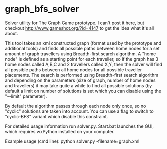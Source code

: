 graph_bfs_solver
============

Solver utility for The Graph Game prototype. I can't post it here, but checkout http://www.gameshot.org/?id=4147 to get the idea what it's all about.

This tool takes an xml constructed graph (format used by the prototype and additional tools) and finds all possible paths between home nodes for a set amount of graph travellers using Breadth-first search algorithm. A "home node" is defined as a starting point for each traveller, so if the graph has 3 home nodes called A,B,C and 2 travellers called X,Y, then the solver will find all possible paths between all home nodes for all possible traveller placements. The search is performed using Breadth-first search algorithm and depending on the parameters (size of graph, number of home nodes and travellers) it may take quite a while to find all possible solutions (by default a limit on number of solutions is set which you can disable using the "--limit" parameter).

By default the algorithm passes through each node only once, so no "cyclic" solutions are taken into account. You can use a flag to switch to "cyclic-BFS" variant which disable this constraint.

For detailed usage information run solver.py. Start.bat launches the GUI, which requires wxPython installed on your computer.

Example usage (cmd line):
python solver.py -filename=graph.xml